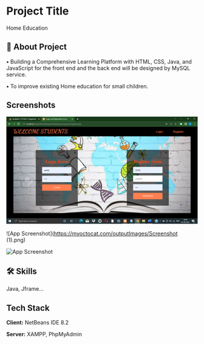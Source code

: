 
# Project Title

Home Education


## 🚀 About Project

**•** Building a Comprehensive Learning Platform with HTML, CSS, Java, and JavaScript for the front end and the back end will be designed by MySQL service.

**•** To improve existing Home education for small children.


## Screenshots

<picture>
    <img alt="Shows an illustrated sun in light mode and a moon with stars in dark mode." src="outputImages/Screenshot (1).png">
</picture>

![App Screenshot](https://myoctocat.com/outputImages/Screenshot (1).png)

![App Screenshot](https://via.placeholder.com/468x300?text=App+Screenshot+Here)


## 🛠 Skills
Java, Jframe...


## Tech Stack

**Client:** NetBeans IDE 8.2

**Server:** XAMPP, PhpMyAdmin

